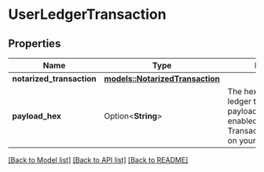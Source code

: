 # UserLedgerTransaction

## Properties

Name | Type | Description | Notes
------------ | ------------- | ------------- | -------------
**notarized_transaction** | [**models::NotarizedTransaction**](NotarizedTransaction.md) |  | 
**payload_hex** | Option<**String**> | The hex-encoded full ledger transaction payload. Only returned if enabled in TransactionFormatOptions on your request. | [optional]

[[Back to Model list]](../README.md#documentation-for-models) [[Back to API list]](../README.md#documentation-for-api-endpoints) [[Back to README]](../README.md)


